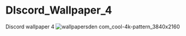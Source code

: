 # DIscord_Wallpaper_4
Discord wallpaper 4
![wallpapersden com_cool-4k-pattern_3840x2160](https://user-images.githubusercontent.com/95661009/152578932-aefea1fd-0a5b-4f49-a832-5383d922d47a.jpg)
